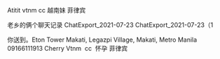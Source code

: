 Atitit vtnm cc 越南妹  菲律宾	





老乡的俩个聊天记录
ChatExport_2021-07-23   ChatExport_2021-07-23（1


你送到。Eton Tower Makati, Legazpi Village, Makati, Metro Manila
09166111913
Cherry
Vtnm  cc  怀孕 菲律宾






